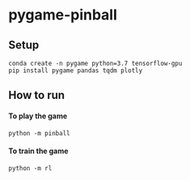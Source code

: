 # pygame-pinball

## Setup
```shell script
conda create -n pygame python=3.7 tensorflow-gpu
pip install pygame pandas tqdm plotly
```

## How to run

#### To play the game
```shell script
python -m pinball
```

#### To train the game
```shell script
python -m rl
```